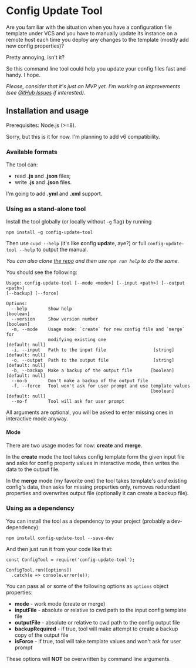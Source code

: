 # Config Update Tool

Are you familiar with the situation when you have a configuration file template under VCS and you have to manually update its instance on a remote host each time you deploy any changes to the template (mostly add new config properties)?

Pretty annoying, isn't it?

So this command line tool could help you update your config files fast and handy. I hope.

_Please, consider that it's just an MVP yet. I'm working on improvements (see [GitHub Issues](https://github.com/treble-snake/config-update-tool/issues) if interested)._

## Installation and usage 
Prerequisites: Node.js (>=8).

Sorry, but this is it for now. I'm planning to add v6 compatibility.

### Available formats
The tool can:
 - read **.js** and **.json** files; 
 - write **.js** and **.json** files.

I'm going to add **.yml** and **.xml** support.

### Using as a stand-alone tool
Install the tool globally (or locally without `-g` flag) by running
```
npm install -g config-update-tool
```

Then use `cupd --help` (it's like **c**onfig **upd**ate, aye?) or full `config-update-tool --help` to output the manual.

_You can also clone [the repo](https://github.com/treble-snake/config-update-tool) and then use `npm run help` to do the same._

You should see the following: 
```
Usage: config-update-tool [--mode <mode>] [--input <path>] [--output <path>] 
[--backup] [--force]

Options:
  --help        Show help                                              [boolean]
  --version     Show version number                                    [boolean]
  -m, --mode    Usage mode: `create` for new config file and `merge` for
                modifying existing one                           [default: null]
  -i, --input   Path to the input file                  [string] [default: null]
  -o, --output  Path to the output file                 [string] [default: null]
  -b, --backup  Make a backup of the output file       [boolean] [default: null]
  --no-b        Don't make a backup of the output file
  -f, --force   Tool won't ask for user prompt and use template values
                                                       [boolean] [default: null]
  --no-f        Tool will ask for user prompt
```

All arguments are optional, you will be asked to enter missing ones in interactive mode anyway.

#### Mode
There are two usage modes for now: **create** and **merge**.

In the **create** mode the tool takes config template form the given input file and asks for config property values in interactive mode, then writes the data to the output file.

In the **merge** mode (my favorite one) the tool takes template's _and_ existing config's data, then asks for missing properties only, removes redundant properties and overwrites output file (optionally it can create a backup file).

### Using as a dependency

You can install the tool as a dependency to your project (probably a dev-dependency):
```
npm install config-update-tool --save-dev

```

And then just run it from your code like that:
```
const ConfigTool = require('config-update-tool');

ConfigTool.run([options])
  .catch(e => console.error(e));
```
You can pass all or some of the following options as `options` object properties:
* **mode** - work mode (create or merge)
* **inputFile** - absolute or relative to cwd path to the input config template file
* **outputFile** - absolute or relative to cwd path to the config output file
* **backupRequired** - if true, tool will make attempt to create a backup copy of the output file
* **isForce** - if true, tool will take template values and won't ask for user prompt

These options will **NOT** be overwritten by command line arguments.